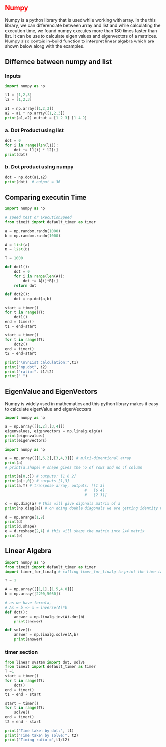 <h2><font color = "red"> Numpy </h2></font>
Numpy is a python library that is used while working with array. In the this library, we can differenciate between array and list and while calculating the execution time, we found numpy executes more than 180 times faster than list. It can be use to calculate eigen values and eigenvectors of a matrices. Numpy also contais in-build function to interpret linear algebra which are shown below along with the examples.

## Differnce between numpy and list

### Inputs
```python
import numpy as np 

l1 = [1,2,3]
l2 = [1,2,3]

a1 = np.array([1,2,3])
a2 = a1 * np.array([1,2,3])
print(a1,a2) output = [1 2 3] [1 4 9]
```
### a. Dot Product using list
```python
dot = 0
for i in range(len(l1)):
    dot += l1[i] * l2[i]
print(dot)
```
### b. Dot product using numpy
```python
dot = np.dot(a1,a2)
print(dot)  # output = 36
```
## Comparing executin Time
```python
import numpy as np 

# speed test or executionSpeed
from timeit import default_timer as timer 

a = np.random.randn(1000)
b = np.random.randn(1000)

A = list(a)
B = list(b)

T = 1000

def dot1():
    dot = 0
    for i in range(len(A)):
        dot += A[i]*B[i]
    return dot

def dot2():
    dot = np.dot(a,b)

start = timer()
for t in range(T):
    dot1()
end = timer()
t1 = end-start

start = timer()
for t in range(T):
    dot2()
end = timer()
t2 = end-start

print("\n\nList calculation:",t1)
print("np.dot", t2)
print("ratio:", t1/t2)
print(" ")
```
## EigenValue and EigenVectors
Numpy is widely used in mathematics and this python library makes it easy to calculate eigenValue and eigenVectosrs
```python
import numpy as np 

a = np.array([[1,2],[3,4]])
eigenvalues, eigenvectors = np.linalg.eig(a)
print(eigenvalues)
print(eigenvectors)
```
```python
import numpy as np 

a = np.array([[1,6,2],[3,4,3]]) # multi-dimentional array
print(a)
# print(a.shape) # shape gives the no of rows and no of column

print(a[0,:]) # outputs: [1 6 2]
print(a[:,0]) # outputs [1,3]
print(a.T) # transpose array, outputs: [[1 3]
                                    #   [6 4]
                                    #   [2 3]] 

c = np.diag(a) # this will give digonals matrix of a
print(np.diag(a)) # on doing double diagonals we are getting identity matrix  

d = np.arange(1,9)
print(d)
print(d.shape)
e = d.reshape(2,4) # this will shape the matrix into 2x4 matrix
print(e)
```
## Linear Algebra
```python
import numpy as np 
from timeit import default_timer as timer 
import timer_for_linalg # calling timer_for_linalg to print the time taken by each methods

T = 1

A = np.array([[1,1],[1.5,4.0]])
b = np.array([2200,5050])

# as we have formula, 
# Ax = b => x = inverse(A)*b
def dot():
    answer = np.linalg.inv(A).dot(b)
    print(answer)

def solve():
    answer = np.linalg.solve(A,b)
    print(answer)
```
### timer section
```python
from linear_system import dot, solve
from timeit import default_timer as timer 
T =1
start = timer()
for t in range(T):
    dot()
end = timer()
t1 = end - start

start = timer()
for t in range(T):
    solve()
end = timer()
t2 = end - start

print("Time taken by dot:", t1)
print("Time taken by solve:", t2)
print("Timing ratio =",t1/t2)
```
